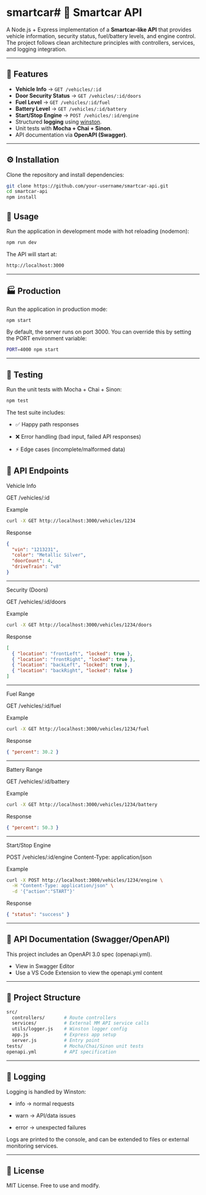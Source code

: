 # smartcar# 🚗 Smartcar API

A Node.js + Express implementation of a **Smartcar-like API** that provides vehicle information, security status, fuel/battery levels, and engine control.  
The project follows clean architecture principles with controllers, services, and logging integration.

---

## 📑 Features

- **Vehicle Info** → `GET /vehicles/:id`
- **Door Security Status** → `GET /vehicles/:id/doors`
- **Fuel Level** → `GET /vehicles/:id/fuel`
- **Battery Level** → `GET /vehicles/:id/battery`
- **Start/Stop Engine** → `POST /vehicles/:id/engine`
- Structured **logging** using [winston](https://github.com/winstonjs/winston).
- Unit tests with **Mocha + Chai + Sinon**.
- API documentation via **OpenAPI (Swagger)**.

---

## ⚙️ Installation

Clone the repository and install dependencies:

```bash
git clone https://github.com/your-username/smartcar-api.git
cd smartcar-api
npm install
```

## 🚀 Usage

Run the application in development mode with hot reloading (nodemon):

```bash
npm run dev
```

The API will start at:

```bash
http://localhost:3000
```

---

## 🏭 Production

Run the application in production mode:

```bash
npm start
```

By default, the server runs on port 3000.
You can override this by setting the PORT environment variable:

```bash
PORT=4000 npm start
```

---

## 🧪 Testing

Run the unit tests with Mocha + Chai + Sinon:

```bash
npm test
```

The test suite includes:

- ✅ Happy path responses

- ❌ Error handling (bad input, failed API responses)

- ⚡ Edge cases (incomplete/malformed data)

## 📘 API Endpoints

Vehicle Info

GET /vehicles/:id

Example

```bash
curl -X GET http://localhost:3000/vehicles/1234
```

Response

```json
{
  "vin": "1213231",
  "color": "Metallic Silver",
  "doorCount": 4,
  "driveTrain": "v8"
}
```

---

Security (Doors)

GET /vehicles/:id/doors

Example

```bash
curl -X GET http://localhost:3000/vehicles/1234/doors
```

Response

```json
[
  { "location": "frontLeft", "locked": true },
  { "location": "frontRight", "locked": true },
  { "location": "backLeft", "locked": true },
  { "location": "backRight", "locked": false }
]
```

---

Fuel Range

GET /vehicles/:id/fuel

Example

```bash
curl -X GET http://localhost:3000/vehicles/1234/fuel
```

Response

```json
{ "percent": 30.2 }
```

---

Battery Range

GET /vehicles/:id/battery

Example

```bash
curl -X GET http://localhost:3000/vehicles/1234/battery
```

Response

```json
{ "percent": 50.3 }
```

---

Start/Stop Engine

POST /vehicles/:id/engine
Content-Type: application/json

Example

```bash
curl -X POST http://localhost:3000/vehicles/1234/engine \
  -H "Content-Type: application/json" \
  -d '{"action":"START"}'
```

Response

```json
{ "status": "success" }
```

---

## 📖 API Documentation (Swagger/OpenAPI)

This project includes an OpenAPI 3.0 spec (openapi.yml).

- View in Swagger Editor
- Use a VS Code Extension to view the openapi.yml content

---

## 📂 Project Structure

```bash
src/
  controllers/       # Route controllers
  services/          # External MM API service calls
  utils/logger.js    # Winston logger config
  app.js             # Express app setup
  server.js          # Entry point
tests/               # Mocha/Chai/Sinon unit tests
openapi.yml          # API specification
```

---

## 📝 Logging

Logging is handled by Winston:

- info → normal requests

- warn → API/data issues

- error → unexpected failures

Logs are printed to the console, and can be extended to files or external monitoring services.

---

## 📜 License

MIT License. Free to use and modify.
